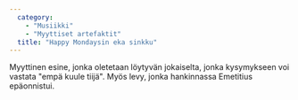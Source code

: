 ```yaml
---
  category: 
    - "Musiikki"
    - "Myyttiset artefaktit"
  title: "Happy Mondaysin eka sinkku"
---
```

Myyttinen esine, jonka oletetaan löytyvän jokaiselta, jonka kysymykseen voi vastata "empä kuule tiijä". Myös levy, jonka hankinnassa Emetitius epäonnistui.
